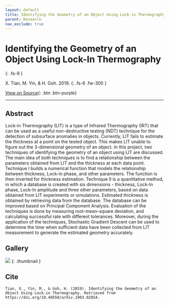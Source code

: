 ```yaml
---
layout: default
title: Identifying the Geometry of an Object Using Lock-in Thermography
parent: Research
nav_exclude: true
---
```


# Identifying the Geometry of an Object Using Lock-In Thermography
{: .fs-9 }

X. Tian, M. Yin, & H. Goh. 2019.
{: .fs-6 .fw-300 }

[View on Source](https://arxiv.org/abs/1903.02854){: .btn .btn-purple}

---

## Abstract

Lock-in Thermography (LIT) is a type of Infrared Thermography (IRT) that can be used as a useful non-destructive testing (NDT) technique for the detection of subsurface anomalies in objects. Currently, LIT fails to estimate the thickness at a point on the tested object. This makes LIT unable to figure out the 3-dimensional geometry of an object. In this project, two techniques of identifying the geometry of an object using LIT are discussed. The main idea of both techniques is to find a relationship between the parameters obtained from LIT and the thickness at each data point. Technique I builds a numerical function that models the relationship between thickness, Lock-in phase, and other parameters. The function is then inverted for thickness estimation. Technique II is a quantitative method, in which a database is created with six dimensions - thickness, Lock-In phase, Lock-In amplitude and three other parameters, based on data obtained from LIT experiments or simulations. Estimated thickness is obtained by retrieving data from the database. The database can be improved based on Principal Component Analysis. Evaluation of the techniques is done by measuring root-mean-square deviation, and calculating successful rate with different tolerances. Moreover, during the application of the techniques, Stochastic Gradient Descent can be used to determine the time when sufficient data have been collected from LIT measurement to generate the estimated geometry accurately.

## Gallery

![](../img/thumbnails/thumbnail-identifying-the-geometry.png)
{: .thumbnail }

## Cite

```
Tian, X., Yin, M., & Goh, H. (2019). Identifying the Geometry of an Object Using Lock-in Thermography. Retrieved from https://doi.org/10.48550/arXiv.1903.02854. 
```
